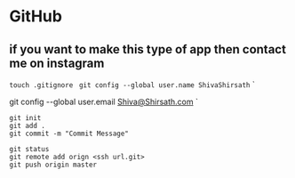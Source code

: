 # GitHub
## if you want to make this type of app then contact me on instagram 

`
touch .gitignore 
`
`
git config --global user.name ShivaShirsath
`
`

git config --global user.email Shiva@Shirsath.com
`
```
git init   
git add .
git commit -m "Commit Message"

git status 
git remote add orign <ssh url.git>   
git push origin master
```
